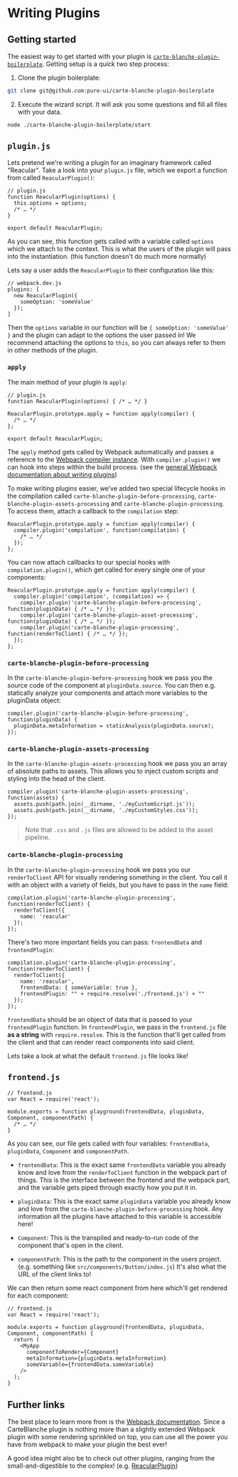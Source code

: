 # Writing Plugins

## Getting started

The easiest way to get started with your plugin is [`carte-blanche-plugin-boilerplate`](https://github.com/pure-ui/carte-blanche-plugin-boilerplate). Getting setup is a quick two step process:

1. Clone the plugin boilerplate:

  ```sh
  git clone git@github.com:pure-ui/carte-blanche-plugin-boilerplate
  ```

2. Execute the wizard script. It will ask you some questions and fill all files with your data.

  ```sh
  node ./carte-blanche-plugin-boilerplate/start
  ```

## `plugin.js`

Lets pretend we're writing a plugin for an imaginary framework called "Reacular". Take a look into your `plugin.js` file, which we export a function from called `ReacularPlugin()`:

```JS
// plugin.js
function ReacularPlugin(options) {
  this.options = options;
  /* … */
}

export default ReacularPlugin;
```

As you can see, this function gets called with a variable called `options` which we attach to the context. This is what the users of the plugin will pass into the instantiation. (this function doesn't do much more normally)

Lets say a user adds the `ReacularPlugin` to their configuration like this:

```JS
// webpack.dev.js
plugins: [
  new ReacularPlugin({
    someOption: 'someValue'
  });
]
```

Then the `options` variable in our function will be `{ someOption: 'someValue' }` and the plugin can adapt to the options the user passed in! We recommend attaching the options to `this`, so you can always refer to them in other methods of the plugin.

### `apply`

The main method of your plugin is `apply`:

```JS
// plugin.js
function ReacularPlugin(options) { /* … */ }

ReacularPlugin.prototype.apply = function apply(compiler) {
  /* … */
};

export default ReacularPlugin;
```

The `apply` method gets called by Webpack automatically and passes a reference to the [Webpack compiler instance](https://webpack.github.io/docs/plugins.html#the-compiler-instance). With `compiler.plugin()` we can hook into steps within the build process. (see the [general Webpack documentation about writing plugins](https://github.com/webpack/docs/wiki/How-to-write-a-plugin))

To make writing plugins easier, we've added two special lifecycle hooks in the compilation called `carte-blanche-plugin-before-processing`, `carte-blanche-plugin-assets-processing` and `carte-blanche-plugin-processing`. To access them, attach a callback to the `compilation` step:

```JS
ReacularPlugin.prototype.apply = function apply(compiler) {
  compiler.plugin('compilation', function(compilation) {
    /* … */
  });
};
```

You can now attach callbacks to our special hooks with `compilation.plugin()`, which get called for every single one of your components:

```JS
ReacularPlugin.prototype.apply = function apply(compiler) {
  compiler.plugin('compilation', (compilation) => {
    compiler.plugin('carte-blanche-plugin-before-processing', function(pluginData) { /* … */ });
    compiler.plugin('carte-blanche-plugin-asset-processing', function(pluginData) { /* … */ });
    compiler.plugin('carte-blanche-plugin-processing', function(renderToClient) { /* … */ });
  });
};
```

### `carte-blanche-plugin-before-processing`

In the `carte-blanche-plugin-before-processing` hook we pass you the source code of the component at `pluginData.source`. You can then e.g. statically analyze your components and attach more variables to the pluginData object:

```JS
compiler.plugin('carte-blanche-plugin-before-processing', function(pluginData) {
  pluginData.metaInformation = staticAnalysis(pluginData.source);
});
```

### `carte-blanche-plugin-assets-processing`

In the `carte-blanche-plugin-assets-processing` hook we pass you an array of absolute paths to assets. This allows you to inject custom scripts and styling into the head of the client.

```JS
compiler.plugin('carte-blanche-plugin-assets-processing', function(assets) {
  assets.push(path.join(__dirname, './myCustomScript.js'));
  assets.push(path.join(__dirname, './myCustomStyles.css'));
});
```

> Note that `.css` and `.js` files are allowed to be added to the asset pipeline.

### `carte-blanche-plugin-processing`

In the `carte-blanche-plugin-processing` hook we pass you our `renderToClient` API for visually rendering something in the client. You call it with an object with a variety of fields, but you have to pass in the `name` field:

```JS
compilation.plugin('carte-blanche-plugin-processing', function(renderToClient) {
  renderToClient({
    name: 'reacular'
  });
});
```

There's two more important fields you can pass: `frontendData` and `frontendPlugin`:

```JS
compilation.plugin('carte-blanche-plugin-processing', function(renderToClient) {
  renderToClient({
    name: 'reacular',
    frontendData: { someVariable: true },
    frontendPlugin: "" + require.resolve('./frontend.js') + ""
  });
});
```

`frontendData` should be an object of data that is passed to your `frontendPlugin` function. In `frontendPlugin`, we pass in the `frontend.js` file **as a string** with `require.resolve`. This is the function that'll get called from the client and that can render react components into said client.

Lets take a look at what the default `frontend.js` file looks like!

## `frontend.js`

```JS
// frontend.js
var React = require('react');

module.exports = function playground(frontendData, pluginData, Component, componentPath) {
  /* … */
}
```

As you can see, our file gets called with four variables: `frontendData`, `pluginData`, `Component` and `componentPath`.

- `frontendData`: This is the exact same `frontendData` variable you already know and love from the `renderToClient` function in the webpack part of things. This is the interface between the frontend and the webpack part, and the variable gets piped through exactly how you put it in.

- `pluginData`: This is the exact same `pluginData` variable you already know and love from the `carte-blanche-plugin-before-processing` hook. Any information all the plugins have attached to this variable is accessible here!

- `Component`: This is the transpiled and ready-to-run code of the component that's  open in the client.

- `componentPath`: This is the path to the component in the users project. (e.g. something like `src/components/Button/index.js`) It's also what the URL of the client links to!

We can then return some react component from here which'll get rendered for each component:

```JS
// frontend.js
var React = require('react');

module.exports = function playground(frontendData, pluginData, Component, componentPath) {
  return (
    <MyApp
      componentToRender={Component}
      metaInformation={pluginData.metaInformation}
      someVariable={frontendData.someVariable}
    />
  );
}
```

## Further links

The best place to learn more from is the [Webpack documentation](https://github.com/webpack/docs/wiki/How-to-write-a-plugin). Since a CarteBlanche plugin is nothing more than a slightly extended Webpack plugin with some rendering sprinkled on top, you can use all the power you have from webpack to make your plugin the best ever!

A good idea might also be to check out other plugins, ranging from the small-and-digestible to the complex! (e.g. [ReacularPlugin](./plugins/react))

